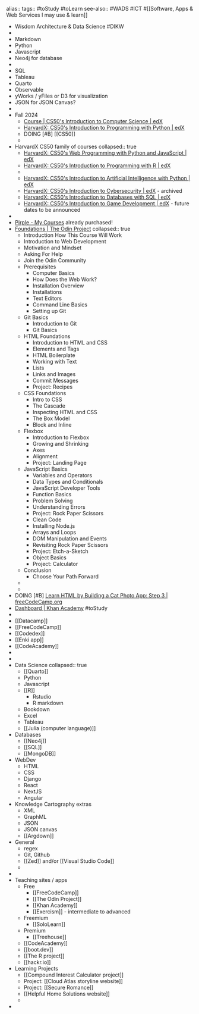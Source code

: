 alias:: 
tags:: #toStudy #toLearn 
see-also:: #WADS #ICT #[[Software, Apps & Web Services I may use & learn]]

- Wisdom Architecture & Data Science #DIKW
-
- Markdown
- Python
- Javascript
- Neo4j for database
-
- SQL
- Tableau
- Quarto
- Observable
- yWorks / yFiles or D3 for visualization
- JSON for JSON Canvas?
-
- Fall 2024
	- [Course | CS50's Introduction to Computer Science | edX](https://learning.edx.org/course/course-v1:HarvardX+CS50+X/home)
	- [HarvardX: CS50's Introduction to Programming with Python | edX](https://www.edx.org/learn/python/harvard-university-cs50-s-introduction-to-programming-with-python)
	- DOING [#B] [[CS50]]
	-
- HarvardX CS50 family of courses
  collapsed:: true
	- [HarvardX: CS50's Web Programming with Python and JavaScript | edX](https://www.edx.org/learn/web-development/harvard-university-cs50-s-web-programming-with-python-and-javascript)
	- [HarvardX: CS50's Introduction to Programming with R | edX](https://www.edx.org/learn/r-programming/harvard-university-cs50-s-introduction-to-programming-with-r)
	-
	- [HarvardX: CS50's Introduction to Artificial Intelligence with Python | edX](https://www.edx.org/learn/artificial-intelligence/harvard-university-cs50-s-introduction-to-artificial-intelligence-with-python)
	- [HarvardX: CS50's Introduction to Cybersecurity | edX](https://www.edx.org/learn/cybersecurity/harvard-university-cs50-s-introduction-to-cybersecurity) - archived
	- [HarvardX: CS50's Introduction to Databases with SQL | edX](https://www.edx.org/learn/sql/harvard-university-cs50-s-introduction-to-databases-with-sql)
	- [HarvardX: CS50's Introduction to Game Development | edX](https://www.edx.org/learn/game-development/harvard-university-cs50-s-introduction-to-game-development) - future dates to be announced
-
- [Pirple - My Courses](https://www.pirple.com/enrollments) already purchased!
- [Foundations | The Odin Project](https://www.theodinproject.com/paths/foundations/courses/foundations)
  collapsed:: true
	- Introduction
	  How This Course Will Work
	- Introduction to Web Development
	- Motivation and Mindset
	- Asking For Help
	- Join the Odin Community
	- Prerequisites
		- Computer Basics
		- How Does the Web Work?
		- Installation Overview
		- Installations
		- Text Editors
		- Command Line Basics
		- Setting up Git
	- Git Basics
		- Introduction to Git
		- Git Basics
	- HTML Foundations
		- Introduction to HTML and CSS
		- Elements and Tags
		- HTML Boilerplate
		- Working with Text
		- Lists
		- Links and Images
		- Commit Messages
		- Project: Recipes
	- CSS Foundations
		- Intro to CSS
		- The Cascade
		- Inspecting HTML and CSS
		- The Box Model
		- Block and Inline
	- Flexbox
		- Introduction to Flexbox
		- Growing and Shrinking
		- Axes
		- Alignment
		- Project: Landing Page
	- JavaScript Basics
		- Variables and Operators
		- Data Types and Conditionals
		- JavaScript Developer Tools
		- Function Basics
		- Problem Solving
		- Understanding Errors
		- Project: Rock Paper Scissors
		- Clean Code
		- Installing Node.js
		- Arrays and Loops
		- DOM Manipulation and Events
		- Revisiting Rock Paper Scissors
		- Project: Etch-a-Sketch
		- Object Basics
		- Project: Calculator
	- Conclusion
		- Choose Your Path Forward
	-
	-
- DOING [#B] [Learn HTML by Building a Cat Photo App: Step 3 | freeCodeCamp.org](https://www.freecodecamp.org/learn/2022/responsive-web-design/learn-html-by-building-a-cat-photo-app/step-3)
- [Dashboard | Khan Academy](https://en.khanacademy.org/profile/me/courses?learn=1) #toStudy
-
- [[Datacamp]]
- [[FreeCodeCamp]]
- [[Codedex]]
- [[Enki app]]
- [[CodeAcademy]]
-
-
- Data Science
  collapsed:: true
	- [[Quarto]]
	- Python
	- Javascript
	- [[R]]
		- Rstudio
		- R markdown
	- Bookdown
	- Excel
	- Tableau
	- [[Julia (computer language)]]
- Databases
	- [[Neo4j]]
	- [[SQL]]
	- [[MongoDB]]
- WebDev
	- HTML
	- CSS
	- Django
	- React
	- NextJS
	- Angular
- Knowledge Cartography extras
	- XML
	- GraphML
	- JSON
	- JSON canvas
	- [[Argdown]]
- General
	- regex
	- Git, Github
	- [[Zed]] and/or [[Visual Studio Code]]
	-
-
- Teaching sites / apps
	- Free
		- [[FreeCodeCamp]]
		- [[The Odin Project]]
		- [[Khan Academy]]
		- [[Exercism]] - intermediate to advanced
	- Freemium
		- [[SoloLearn]]
	- Premium
		- [[Treehouse]]
	- [[CodeAcademy]]
	- [[boot.dev]]
	- [[The R project]]
	- [[hackr.io]]
- Learning Projects
	- [[Compound Interest Calculator project]]
	- Project: [[Cloud Atlas storyline website]]
	- Project: [[Secure Romance]]
	- [[Helpful Home Solutions website]]
	-
-